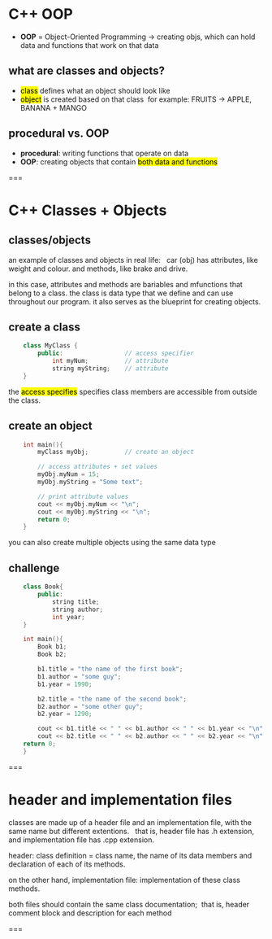 # C++ OOP

- **OOP** = Object-Oriented Programming -> creating objs, which can hold data and functions that work on that data

## what are classes and objects? 
- <mark>class</mark> defines what an object should look like
- <mark>object</mark> is created based on that class
&nbsp;for example: FRUITS -> APPLE, BANANA + MANGO

## procedural vs. OOP
- **procedural**: writing functions that operate on data
- **OOP**: creating objects that contain <mark>both data and functions</mark>

===

# C++ Classes + Objects

## classes/objects
an example of classes and objects in real life: 
&nbsp; car (obj) has attributes, like weight and colour. and methods, like brake and drive. 

in this case, attributes and methods are bariables and mfunctions that belong to a class. the class is data type that we define and can use throughout our program. it also serves as the blueprint for creating objects.  

## create a class

```C++
    class MyClass {
        public:                 // access specifier
            int myNum;          // attribute
            string myString;    // attribute
    }
```

the <mark>access specifies</mark> specifies class members are accessible from outside the class. 

## create an object

```C++
    int main(){
        myClass myObj;          // create an object

        // access attributes + set values
        myObj.myNum = 15; 
        myObj.myString = "Some text"; 

        // print attribute values
        cout << myObj.myNum << "\n"; 
        cout << myObj.myString << "\n";
        return 0;
    }
```

you can also create multiple objects using the same data type

## challenge 
```C++ 
    class Book{
        public:         
            string title; 
            string author; 
            int year; 
    }

    int main(){
        Book b1; 
        Book b2; 

        b1.title = "the name of the first book";
        b1.author = "some guy";
        b1.year = 1990;

        b2.title = "the name of the second book"; 
        b2.author = "some other guy";
        b2.year = 1290; 

        cout << b1.title << " " << b1.author << " " << b1.year << "\n"; 
        cout << b2.title << " " << b2.author << " " << b2.year << "\n"; 
    return 0; 
    }
```

=== 

# header and implementation files
classes are made up of a header file and an implementation file, with the same name but different extentions. 
&nbsp; that is, header file has .h extension, and implementation file has .cpp extension. 

header: class definition = class name, the name of its data members and declaration of each of its methods. 

on the other hand, implementation file: implementation of these class methods.  

both files should contain the same class documentation;
&nbsp;that is, header comment block and description for each method

=== 